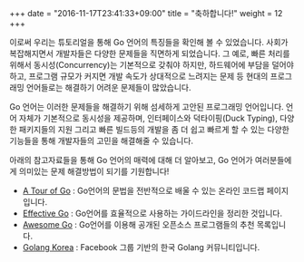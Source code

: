 +++
date = "2016-11-17T23:41:33+09:00"
title = "축하합니다!"
weight = 12
+++

이로써 우리는 튜토리얼을 통해 Go 언어의 특징들을 확인해 볼 수 있었습니다. 사회가 복잡해지면서 개발자들은 다양한 문제들을 직면하게 되었습니다. 그 예로, 빠른 처리를 위해서 동시성(Concurrency)는 기본적으로 갖춰야 하지만, 하드웨어에 부담을 덜어야하고, 프로그램 규모가 커지면 개발 속도가 상대적으로 느려지는 문제 등 현대의 프로그래밍 언어들로는 해결하기 어려운 문제들이 많았습니다.

Go 언어는 이러한 문제들을 해결하기 위해 섬세하게 고안된 프로그래밍 언어입니다. 언어 자체가 기본적으로 동시성을 제공하며, 인터페이스와 덕타이핑(Duck Typing), 다양한 패키지들의 지원 그리고 빠른 빌드등의 개발을 좀 더 쉽고 빠르게 할 수 있는 다양한 기능들을 통해 개발자들의 고민을 해결해줄 수 있습니다.

아래의 참고자료들을 통해 Go 언어의 매력에 대해 더 알아보고, Go 언어가 여러분들에게 의미있는 문제 해결방법이 되기를 기원합니다!

* [A Tour of Go](https://tour.golang.org) : Go언어의 문법을 전반적으로 배울 수 있는 온라인 코드랩 페이지입니다.
* [Effective Go](https://golang.org/doc/effective_go.html) : Go언어를 효율적으로 사용하는 가이드라인을 정리한 것입니다.
* [Awesome Go](http://awesome-go.com/) : Go언어를 이용해 공개된 오픈소스 프로그램들의 추천 목록입니다.
* [Golang Korea](https://www.facebook.com/groups/golangko/) : Facebook 그룹 기반의 한국 Golang 커뮤니티입니다.
